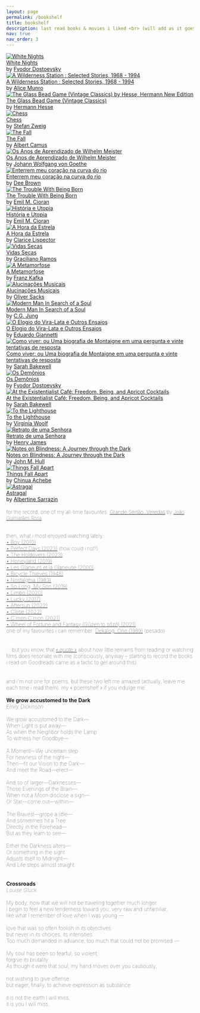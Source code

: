 ```yaml
---
layout: page
permalink: /bookshelf
title: bookshelf
description: last read books & movies i liked <br> (will add as it goes)
nav: true
nav_order: 3
---
```



<!-- https://www.goodreads.com/book/show/62026012-white-nights 
https://www.goodreads.com/book/show/54831605-a-wilderness-station
https://www.goodreads.com/book/show/139213348-the-glass-bead-game-vintage-classics-by-hesse-hermann-new-edition-->

<div id="gr_custom_widget_1697127983">
          <div class="gr_custom_container_1697127983">
      <div class="gr_custom_each_container_1697127983">
          <div class="gr_custom_book_container_1697127983">
            <a title="White Nights (Little Clothbound Classics)" rel="nofollow" href="https://www.goodreads.com/book/show/62026012-white-nights"><img alt="White Nights" border="0" src="https://i.gr-assets.com/images/S/compressed.photo.goodreads.com/books/1677238743l/62026012._SY75_.jpg" /></a>
          </div>
          <div class="gr_custom_title_1697127983">
            <a rel="nofollow" href="https://www.goodreads.com/book/show/62026012-white-nights">White Nights</a>
          </div>
          <div class="gr_custom_author_1697127983">
            by <a rel="nofollow" href="https://www.goodreads.com/author/show/3137322.Fyodor_Dostoevsky">Fyodor Dostoevsky</a>
          </div>
      </div>
      <div class="gr_custom_each_container_1697127983">
          <div class="gr_custom_book_container_1697127983">
            <a title="A Wilderness Station : Selected Stories, 1968 - 1994" rel="nofollow" href="https://www.goodreads.com/book/show/54831605-a-wilderness-station"><img alt="A Wilderness Station : Selected Stories, 1968 - 1994" border="0" src="https://i.gr-assets.com/images/S/compressed.photo.goodreads.com/books/1624782567l/54831605._SY75_.jpg" /></a>
          </div>
          <div class="gr_custom_title_1697127983">
            <a rel="nofollow" href="https://www.goodreads.com/book/show/54831605-a-wilderness-station">A Wilderness Station : Selected Stories, 1968 - 1994</a>
          </div>
          <div class="gr_custom_author_1697127983">
            by <a rel="nofollow" href="https://www.goodreads.com/author/show/6410.Alice_Munro">Alice Munro</a>
          </div>
      </div>
      <div class="gr_custom_each_container_1697127983">
          <div class="gr_custom_book_container_1697127983">
            <a title="The Glass Bead Game (Vintage Classics) by Hesse" rel="nofollow" href="https://www.goodreads.com/book/show/139213348-the-glass-bead-game-vintage-classics-by-hesse-hermann-new-edition"><img alt="The Glass Bead Game (Vintage Classics) by Hesse, Hermann New Edition" border="0" src="https://i.gr-assets.com/images/S/compressed.photo.goodreads.com/books/1699211874l/139213348._SY75_.jpg" /></a>
          </div>
          <div class="gr_custom_title_1697127983">
            <a rel="nofollow" href="https://www.goodreads.com/book/show/139213348-the-glass-bead-game-vintage-classics-by-hesse-hermann-new-edition">The Glass Bead Game (Vintage Classics)</a>
          </div>
          <div class="gr_custom_author_1697127983">
            by <a rel="nofollow" href="https://www.goodreads.com/author/show/1113469.Hermann_Hesse">Hermann Hesse</a>
          </div>
      </div>
      <div class="gr_custom_each_container_1697127983">
          <div class="gr_custom_book_container_1697127983">
            <a title="Chess" rel="nofollow" href="https://www.goodreads.com/book/show/62978912-chess"><img alt="Chess" border="0" src="https://i.gr-assets.com/images/S/compressed.photo.goodreads.com/books/1677855140l/62978912._SY75_.jpg" /></a>
          </div>
          <div class="gr_custom_title_1697127983">
            <a rel="nofollow" href="https://www.goodreads.com/book/show/62978912-chess">Chess</a>
          </div>
          <div class="gr_custom_author_1697127983">
            by <a rel="nofollow" href="https://www.goodreads.com/author/show/25573.Stefan_Zweig">Stefan Zweig</a>
          </div>
      </div>
      <div class="gr_custom_each_container_1697127983">
          <div class="gr_custom_book_container_1697127983">
            <a title="The Fall" rel="nofollow" href="https://www.goodreads.com/book/show/179926509-the-fall"><img alt="The Fall" border="0" src="https://i.gr-assets.com/images/S/compressed.photo.goodreads.com/books/1687366722l/179926509._SY75_.jpg" /></a>
          </div>
          <div class="gr_custom_title_1697127983">
            <a rel="nofollow" href="https://www.goodreads.com/book/show/179926509-the-fall">The Fall</a>
          </div>
          <div class="gr_custom_author_1697127983">
            by <a rel="nofollow" href="https://www.goodreads.com/author/show/957894.Albert_Camus">Albert Camus</a>
          </div>
      </div>
      <div class="gr_custom_each_container_1697127983">
          <div class="gr_custom_book_container_1697127983">
            <a title="Os Anos de Aprendizado de Wilhelm Meister" rel="nofollow" href="https://www.goodreads.com/book/show/17661570-os-anos-de-aprendizado-de-wilhelm-meister"><img alt="Os Anos de Aprendizado de Wilhelm Meister" border="0" src="https://i.gr-assets.com/images/S/compressed.photo.goodreads.com/books/1363703284l/17661570._SX50_.jpg" /></a>
          </div>
          <div class="gr_custom_title_1697127983">
            <a rel="nofollow" href="https://www.goodreads.com/book/show/17661570-os-anos-de-aprendizado-de-wilhelm-meister">Os Anos de Aprendizado de Wilhelm Meister</a>
          </div>
          <div class="gr_custom_author_1697127983">
            by <a rel="nofollow" href="https://www.goodreads.com/author/show/285217.Johann_Wolfgang_von_Goethe">Johann Wolfgang von Goethe</a>
          </div>
      </div>
      <div class="gr_custom_each_container_1697127983">
          <div class="gr_custom_book_container_1697127983">
            <a title="Enterrem meu coração na curva do rio" rel="nofollow" href="https://www.goodreads.com/book/show/45870537-enterrem-meu-cora-o-na-curva-do-rio"><img alt="Enterrem meu coração na curva do rio" border="0" src="https://i.gr-assets.com/images/S/compressed.photo.goodreads.com/books/1558133568l/45870537._SY75_.jpg" /></a>
          </div>
          <div class="gr_custom_title_1697127983">
            <a rel="nofollow" href="https://www.goodreads.com/book/show/45870537-enterrem-meu-cora-o-na-curva-do-rio">Enterrem meu coração na curva do rio</a>
          </div>
          <div class="gr_custom_author_1697127983">
            by <a rel="nofollow" href="https://www.goodreads.com/author/show/43443.Dee_Brown">Dee Brown</a>
          </div>
      </div>
      <div class="gr_custom_each_container_1697127983">
          <div class="gr_custom_book_container_1697127983">
            <a title="The Trouble With Being Born (Penguin Modern Classics)" rel="nofollow" href="https://www.goodreads.com/book/show/50725444-the-trouble-with-being-born"><img alt="The Trouble With Being Born" border="0" src="https://i.gr-assets.com/images/S/compressed.photo.goodreads.com/books/1604045993l/50725444._SY75_.jpg" /></a>
          </div>
          <div class="gr_custom_title_1697127983">
            <a rel="nofollow" href="https://www.goodreads.com/book/show/50725444-the-trouble-with-being-born">The Trouble With Being Born</a>
          </div>
          <div class="gr_custom_author_1697127983">
            by <a rel="nofollow" href="https://www.goodreads.com/author/show/68189.Emil_M_Cioran">Emil M. Cioran</a>
          </div>
      </div>
      <div class="gr_custom_each_container_1697127983">
          <div class="gr_custom_book_container_1697127983">
            <a title="História e Utopia" rel="nofollow" href="https://www.goodreads.com/book/show/33397558-hist-ria-e-utopia"><img alt="História e Utopia" border="0" src="https://i.gr-assets.com/images/S/compressed.photo.goodreads.com/books/1481892959l/33397558._SX50_.jpg" /></a>
          </div>
          <div class="gr_custom_title_1697127983">
            <a rel="nofollow" href="https://www.goodreads.com/book/show/33397558-hist-ria-e-utopia">História e Utopia</a>
          </div>
          <div class="gr_custom_author_1697127983">
            by <a rel="nofollow" href="https://www.goodreads.com/author/show/68189.Emil_M_Cioran">Emil M. Cioran</a>
          </div>
      </div>
      <div class="gr_custom_each_container_1697127983">
          <div class="gr_custom_book_container_1697127983">
            <a title="A Hora da Estrela" rel="nofollow" href="https://www.goodreads.com/book/show/56244223-a-hora-da-estrela"><img alt="A Hora da Estrela" border="0" src="https://i.gr-assets.com/images/S/compressed.photo.goodreads.com/books/1607637337l/56244223._SX50_.jpg" /></a>
          </div>
          <div class="gr_custom_title_1697127983">
            <a rel="nofollow" href="https://www.goodreads.com/book/show/56244223-a-hora-da-estrela">A Hora da Estrela</a>
          </div>
          <div class="gr_custom_author_1697127983">
            by <a rel="nofollow" href="https://www.goodreads.com/author/show/86098.Clarice_Lispector">Clarice Lispector</a>
          </div>
      </div>
      <div class="gr_custom_each_container_1697127983">
          <div class="gr_custom_book_container_1697127983">
            <a title="Vidas Secas" rel="nofollow" href="https://www.goodreads.com/book/show/18331542-vidas-secas"><img alt="Vidas Secas" border="0" src="https://i.gr-assets.com/images/S/compressed.photo.goodreads.com/books/1376494746l/18331542._SY75_.jpg" /></a>
          </div>
          <div class="gr_custom_title_1697127983">
            <a rel="nofollow" href="https://www.goodreads.com/book/show/18331542-vidas-secas">Vidas Secas</a>
          </div>
          <div class="gr_custom_author_1697127983">
            by <a rel="nofollow" href="https://www.goodreads.com/author/show/191636.Graciliano_Ramos">Graciliano Ramos</a>
          </div>
      </div>
      <div class="gr_custom_each_container_1697127983">
          <div class="gr_custom_book_container_1697127983">
            <a title="A Metamorfose" rel="nofollow" href="https://www.goodreads.com/book/show/3639113-a-metamorfose"><img alt="A Metamorfose" border="0" src="https://i.gr-assets.com/images/S/compressed.photo.goodreads.com/books/1453728818l/3639113._SY75_.jpg" /></a>
          </div>
          <div class="gr_custom_title_1697127983">
            <a rel="nofollow" href="https://www.goodreads.com/book/show/3639113-a-metamorfose">A Metamorfose</a>
          </div>
          <div class="gr_custom_author_1697127983">
            by <a rel="nofollow" href="https://www.goodreads.com/author/show/5223.Franz_Kafka">Franz Kafka</a>
          </div>
      </div>
      <div class="gr_custom_each_container_1697127983">
          <div class="gr_custom_book_container_1697127983">
            <a title="Alucinações Musicais" rel="nofollow" href="https://www.goodreads.com/book/show/6796557-alucina-es-musicais"><img alt="Alucinações Musicais" border="0" src="https://i.gr-assets.com/images/S/compressed.photo.goodreads.com/books/1307580498l/6796557._SY75_.jpg" /></a>
          </div>
          <div class="gr_custom_title_1697127983">
            <a rel="nofollow" href="https://www.goodreads.com/book/show/6796557-alucina-es-musicais">Alucinações Musicais</a>
          </div>
          <div class="gr_custom_author_1697127983">
            by <a rel="nofollow" href="https://www.goodreads.com/author/show/843200.Oliver_Sacks">Oliver Sacks</a>
          </div>
      </div>
      <div class="gr_custom_each_container_1697127983">
          <div class="gr_custom_book_container_1697127983">
            <a title="Modern Man In Search of a Soul" rel="nofollow" href="https://www.goodreads.com/book/show/6380697-modern-man-in-search-of-a-soul"><img alt="Modern Man In Search of a Soul" border="0" src="https://i.gr-assets.com/images/S/compressed.photo.goodreads.com/books/1238911592l/6380697._SY75_.jpg" /></a>
          </div>
          <div class="gr_custom_title_1697127983">
            <a rel="nofollow" href="https://www.goodreads.com/book/show/6380697-modern-man-in-search-of-a-soul">Modern Man In Search of a Soul</a>
          </div>
          <div class="gr_custom_author_1697127983">
            by <a rel="nofollow" href="https://www.goodreads.com/author/show/38285.C_G_Jung">C.G. Jung</a>
          </div>
      </div>
      <div class="gr_custom_each_container_1697127983">
          <div class="gr_custom_book_container_1697127983">
            <a title="O Elogio do Vira-Lata e Outros Ensaios" rel="nofollow" href="https://www.goodreads.com/book/show/40856821-o-elogio-do-vira-lata-e-outros-ensaios"><img alt="O Elogio do Vira-Lata e Outros Ensaios" border="0" src="https://i.gr-assets.com/images/S/compressed.photo.goodreads.com/books/1531850209l/40856821._SY75_.jpg" /></a>
          </div>
          <div class="gr_custom_title_1697127983">
            <a rel="nofollow" href="https://www.goodreads.com/book/show/40856821-o-elogio-do-vira-lata-e-outros-ensaios">O Elogio do Vira-Lata e Outros Ensaios</a>
          </div>
          <div class="gr_custom_author_1697127983">
            by <a rel="nofollow" href="https://www.goodreads.com/author/show/373368.Eduardo_Giannetti">Eduardo Giannetti</a>
          </div>
      </div>
      <div class="gr_custom_each_container_1697127983">
          <div class="gr_custom_book_container_1697127983">
            <a title="Como viver: ou Uma biografia de Montaigne em uma pergunta e vinte tentativas de resposta (Portuguese Edition)" rel="nofollow" href="https://www.goodreads.com/book/show/19400877-como-viver"><img alt="Como viver: ou Uma biografia de Montaigne em uma pergunta e vinte tentativas de resposta" border="0" src="https://i.gr-assets.com/images/S/compressed.photo.goodreads.com/books/1386882046l/19400877._SX50_.jpg" /></a>
          </div>
          <div class="gr_custom_title_1697127983">
            <a rel="nofollow" href="https://www.goodreads.com/book/show/19400877-como-viver">Como viver: ou Uma biografia de Montaigne em uma pergunta e vinte tentativas de resposta</a>
          </div>
          <div class="gr_custom_author_1697127983">
            by <a rel="nofollow" href="https://www.goodreads.com/author/show/1191388.Sarah_Bakewell">Sarah Bakewell</a>
          </div>
      </div>
      <div class="gr_custom_each_container_1697127983">
          <div class="gr_custom_book_container_1697127983">
            <a title="Os Demônios" rel="nofollow" href="https://www.goodreads.com/book/show/13452160-os-dem-nios"><img alt="Os Demônios" border="0" src="https://i.gr-assets.com/images/S/compressed.photo.goodreads.com/books/1379026268l/13452160._SX50_.jpg" /></a>
          </div>
          <div class="gr_custom_title_1697127983">
            <a rel="nofollow" href="https://www.goodreads.com/book/show/13452160-os-dem-nios">Os Demônios</a>
          </div>
          <div class="gr_custom_author_1697127983">
            by <a rel="nofollow" href="https://www.goodreads.com/author/show/3137322.Fyodor_Dostoevsky">Fyodor Dostoevsky</a>
          </div>
      </div>
      <div class="gr_custom_each_container_1697127983">
          <div class="gr_custom_book_container_1697127983">
            <a title="At the Existentialist Café: Freedom, Being, and Apricot Cocktails" rel="nofollow" href="https://www.goodreads.com/book/show/25658482-at-the-existentialist-caf"><img alt="At the Existentialist Café: Freedom, Being, and Apricot Cocktails" border="0" src="https://i.gr-assets.com/images/S/compressed.photo.goodreads.com/books/1550567060l/25658482._SY75_.jpg" /></a>
          </div>
          <div class="gr_custom_title_1697127983">
            <a rel="nofollow" href="https://www.goodreads.com/book/show/25658482-at-the-existentialist-caf">At the Existentialist Café: Freedom, Being, and Apricot Cocktails</a>
          </div>
          <div class="gr_custom_author_1697127983">
            by <a rel="nofollow" href="https://www.goodreads.com/author/show/1191388.Sarah_Bakewell">Sarah Bakewell</a>
          </div>
      </div>
      <div class="gr_custom_each_container_1697127983">
          <div class="gr_custom_book_container_1697127983">
            <a title="To the Lighthouse" rel="nofollow" href="https://www.goodreads.com/book/show/28501519-to-the-lighthouse"><img alt="To the Lighthouse" border="0" src="https://i.gr-assets.com/images/S/compressed.photo.goodreads.com/books/1646583927l/28501519._SX50_.jpg" /></a>
          </div>
          <div class="gr_custom_title_1697127983">
            <a rel="nofollow" href="https://www.goodreads.com/book/show/28501519-to-the-lighthouse">To the Lighthouse</a>
          </div>
          <div class="gr_custom_author_1697127983">
            by <a rel="nofollow" href="https://www.goodreads.com/author/show/6765.Virginia_Woolf">Virginia Woolf</a>
          </div>
      </div>
      <div class="gr_custom_each_container_1697127983">
          <div class="gr_custom_book_container_1697127983">
            <a title="Retrato de uma Senhora" rel="nofollow" href="https://www.goodreads.com/book/show/45479434-retrato-de-uma-senhora"><img alt="Retrato de uma Senhora" border="0" src="https://i.gr-assets.com/images/S/compressed.photo.goodreads.com/books/1557085811l/45479434._SY75_.jpg" /></a>
          </div>
          <div class="gr_custom_title_1697127983">
            <a rel="nofollow" href="https://www.goodreads.com/book/show/45479434-retrato-de-uma-senhora">Retrato de uma Senhora</a>
          </div>
          <div class="gr_custom_author_1697127983">
            by <a rel="nofollow" href="https://www.goodreads.com/author/show/159.Henry_James">Henry James</a>
          </div>
      </div>
      <div class="gr_custom_each_container_1697127983">
          <div class="gr_custom_book_container_1697127983">
            <a title="Notes on Blindness: A Journey through the Dark" rel="nofollow" href="https://www.goodreads.com/book/show/33556893-notes-on-blindness"><img alt="Notes on Blindness: A Journey through the Dark" border="0" src="https://i.gr-assets.com/images/S/compressed.photo.goodreads.com/books/1482582882l/33556893._SY75_.jpg" /></a>
          </div>
          <div class="gr_custom_title_1697127983">
            <a rel="nofollow" href="https://www.goodreads.com/book/show/33556893-notes-on-blindness">Notes on Blindness: A Journey through the Dark</a>
          </div>
          <div class="gr_custom_author_1697127983">
            by <a rel="nofollow" href="https://www.goodreads.com/author/show/8820.John_M_Hull">John M. Hull</a>
          </div>
      </div>
      <div class="gr_custom_each_container_1697127983">
          <div class="gr_custom_book_container_1697127983">
            <a title="Things Fall Apart" rel="nofollow" href="https://www.goodreads.com/book/show/6490587-things-fall-apart"><img alt="Things Fall Apart" border="0" src="https://i.gr-assets.com/images/S/compressed.photo.goodreads.com/books/1391795705l/6490587._SY75_.jpg" /></a>
          </div>
          <div class="gr_custom_title_1697127983">
            <a rel="nofollow" href="https://www.goodreads.com/book/show/6490587-things-fall-apart">Things Fall Apart</a>
          </div>
          <div class="gr_custom_author_1697127983">
            by <a rel="nofollow" href="https://www.goodreads.com/author/show/8051.Chinua_Achebe">Chinua Achebe</a>
          </div>
      </div>
      <div class="gr_custom_each_container_1697127983">
          <div class="gr_custom_book_container_1697127983">
            <a title="Astragal" rel="nofollow" href="https://www.goodreads.com/book/show/21222632-astragal"><img alt="Astragal" border="0" src="https://i.gr-assets.com/images/S/compressed.photo.goodreads.com/books/1394420935l/21222632._SY75_.jpg" /></a>
          </div>
          <div class="gr_custom_title_1697127983">
            <a rel="nofollow" href="https://www.goodreads.com/book/show/21222632-astragal">Astragal</a>
          </div>
          <div class="gr_custom_author_1697127983">
            by <a rel="nofollow" href="https://www.goodreads.com/author/show/178000.Albertine_Sarrazin">Albertine Sarrazin</a>
          </div>
      </div>
      <!-- <div class="gr_custom_each_container_1697127983"> -->
        <!-- <span style="font-size:13px;font-weight:lighter;color:#37474F"> for the record, one of my all-time favourites:</span> -->
      <!-- <div class="gr_custom_each_container_1697127983"> -->
          <!-- <div class="gr_custom_book_container_1697127983"> -->
            <!-- <a title="Grande Sertão: Veredas" rel="nofollow" href="https://www.goodreads.com/book/show/27866524-grande-sert-o"><img alt="Grande Sertão: Veredas" border="0" src="https://i.gr-assets.com/images/S/compressed.photo.goodreads.com/books/1448037977l/27866524._SX50_.jpg" /></a> -->
          <!-- </div> -->
          <!-- <div class="gr_custom_title_1697127983"> -->
            <!-- <a rel="nofollow" href="https://www.goodreads.com/book/show/27866524-grande-sert-o">Grande Sertão: Veredas</a> -->
          <!-- </div> -->
          <!-- <div class="gr_custom_author_1697127983"> -->
            <!-- by <a rel="nofollow" href="https://www.goodreads.com/author/show/95937.Jo_o_Guimar_es_Rosa">João Guimarães Rosa</a> -->
          <!-- </div> -->
      </div>
      <!-- </div> -->
</div>
<br> <span style="font-size:14px;font-weight:lighter">for the record, one of my all-time favourites: <a href="https://www.goodreads.com/book/show/27866524-grande-sert-o">Grande Sertão: Veredas</a></span><span style="font-size:13px;font-weight:lighter"> by <a href="https://www.goodreads.com/author/show/95937.Jo_o_Guimar_es_Rosa">João Guimarães Rosa</a><br></span>
<br>

<!-- <div id="gr_custom_widget_1697127983">
          <div class="gr_custom_container_1697127983">
      <div class="gr_custom_each_container_1697127983">
          <div class="gr_custom_book_container_1697127983">
            <a title="Boy (2010)" rel="nofollow" href="https://www.imdb.com/title/tt1560139/"></a>
          </div>
          <div class="gr_custom_title_1697127983">
            <a rel="nofollow" href="https://www.imdb.com/title/tt1560139/">Boy (2010)</a>
          </div>
          <div class="gr_custom_author_1697127983">
            Taika Waititi
          </div>
      </div>
      <div class="gr_custom_each_container_1697127983">
          <div class="gr_custom_book_container_1697127983">
            <a title="Perfect Days (2023)" rel="nofollow" href="https://www.imdb.com/title/tt27503384"></a>
          </div>
          <div class="gr_custom_title_1697127983">
            <a rel="nofollow" href="https://www.imdb.com/title/tt27503384">Perfect Days (2023)</a>
          </div>
          <div class="gr_custom_author_1697127983">
            Wim Wenders
          </div>
      </div>
      </div>
</div> -->
<span style="font-size:14px;font-weight:lighter">then, what i most enjoyed watching lately:
<br>
<a href="https://www.imdb.com/title/tt1560139/">• Boy (2010)</a> <br>
<a href="https://www.imdb.com/title/tt27503384/">• Perfect Days (2023)</a> <span style="font-size:13px;font-weight:lighter"> (how could i not?)</span><br>
<a href="https://www.imdb.com/title/tt14849194/">• The Holdovers (2023)</a> <br>
<a href="https://www.imdb.com/title/tt8991268/">• Honeyland (2019)</a> <br>
<a href="https://www.imdb.com/title/tt0247380/">• Les Glaneurs et la Glaneuse (2000)</a> <br>
<a href="https://www.imdb.com/title/tt0040522/">• Bicycle Thieves (1948)</a> <br>
<a href="https://www.imdb.com/title/tt0086022/">• Nostalghia (1983)</a> <br>
<a href="https://www.imdb.com/title/tt9581076/">• So Long, My Son (2019)</a> <br>
<a href="https://www.imdb.com/title/tt9138170/">• Limbo (2020)</a> <br>
<a href="https://www.imdb.com/title/tt5859238/">• Lucky (2017)</a> <br>
<a href="https://www.imdb.com/title/tt19770238/">• Aftersun (2022)</a> <br>
<a href="https://www.imdb.com/title/tt9660502/">• Close (2022)</a> <br>
<a href="https://www.imdb.com/title/tt10986222/">• C'mon C'mon (2021)</a> <br>
<a href="https://www.imdb.com/title/tt14034966/">• Wheel of Fortune and Fantasy (Gûzen to sôzô) (2021)</a> <br>
one of my favourites i can remember: <a href="https://www.imdb.com/title/tt0094982/">Dekalog: One (1989)</a> (pesado)
<br>
<br>
<br>
... but you know, that <a href="https://www.instagram.com/p/Cw_HcoLJxCJ/">« quote »</a> about how little remains from reading or watching films does resonate with me (consciously, anyway – starting to record the books i read on Goodreads came as a tactic to get around this).
<br>
<br>
<br>
<span style="font-size:14px;font-weight:lighter">
and i'm not one for poems, but these two left me amazed (actually, leave me each time i read them). my </span><span style="font-size:14px;font-weight:lighter">« poemshelf »</span><span style="font-size:14px;font-weight:lighter"> if you indulge me:
<br>
<br> <strong>We grow accustomed to the Dark</strong>
<br> <i>Emily Dickinson</i>
<br>
<br> We grow accustomed to the Dark—
<br> When Light is put away—
<br>As when the Neighbor holds the Lamp
<br>To witness her Goodbye—
<br>
<br>A Moment—We uncertain step
<br>For newness of the night—
<br>Then—fit our Vision to the Dark—
<br>And meet the Road—erect—
<br>
<br>And so of larger—Darknesses—
<br>Those Evenings of the Brain—
<br>When not a Moon disclose a sign—
<br>Or Star—come out—within—
<br>
<br>The Bravest—grope a little—
<br>And sometimes hit a Tree
<br>Directly in the Forehead—
<br>But as they learn to see—
<br>
<br>Either the Darkness alters—
<br>Or something in the sight
<br>Adjusts itself to Midnight—
<br>And Life steps almost straight.
<br>
<br>
<br>
<strong>Crossroads</strong>
<br><i>Louise Glück</i>
<br>
<br>My body, now that we will not be traveling together much longer
<br>I begin to feel a new tenderness toward you, very raw and unfamiliar,
<br>like what I remember of love when I was young —
<br>
<br>love that was so often foolish in its objectives
<br>but never in its choices, its intensities
<br>Too much demanded in advance, too much that could not be promised —
<br>
<br>My soul has been so fearful, so violent;
<br>forgive its brutality.
<br>As though it were that soul, my hand moves over you cautiously,
<br>
<br>not wishing to give offense
<br>but eager, finally, to achieve expression as substance:
<br>
<br>it is not the earth I will miss,
<br>it is you I will miss.
</span>


<!-- 


<span style="font-size:14px;font-weight:lighter">what i most enjoyed watching lately: 
<br>
<br>
<div id="gr_custom_widget_1697127983">
  <div class="gr_custom_container_1697127983">
      <div class="gr_custom_each_container_1697127983">
          <div class="gr_custom_title_1697127983">
            <a href="https://www.imdb.com/title/tt8991268/">Honeyland (2019)</a>
          </div>
      </div>
      <div class="gr_custom_each_container_1697127983">
          <div class="gr_custom_title_1697127983">
            <a href="https://www.imdb.com/title/tt27503384/">Perfect Days (2023) (how could i not?)</a>
          </div>
      </div>
      <div class="gr_custom_each_container_1697127983">
          <div class="gr_custom_title_1697127983">
            <a href="https://www.imdb.com/title/tt9581076/">So Long, My Son (2019)</a>
          </div>
      </div>
      <div class="gr_custom_each_container_1697127983">
          <div class="gr_custom_title_1697127983">
            <a href="https://www.imdb.com/title/tt0040522/">Bicycle Thieves (1948)</a>
          </div>
      </div>
      <div class="gr_custom_each_container_1697127983">
          <div class="gr_custom_title_1697127983">
            <a href="https://www.imdb.com/title/tt0086022/">Nostalghia (1983)</a>
          </div>
      </div>
      <div class="gr_custom_each_container_1697127983">
          <div class="gr_custom_title_1697127983">
            <a href="https://www.imdb.com/title/tt0247380/">Les Glaneurs et la Glaneuse (2000)</a>
          </div>
      </div>
      <div class="gr_custom_each_container_1697127983">
          <div class="gr_custom_title_1697127983">
            <a href="https://www.imdb.com/title/tt9138170/">Limbo (2020)</a>
          </div>
      </div>
      <div class="gr_custom_each_container_1697127983">
          <div class="gr_custom_title_1697127983">
            <a href="https://www.imdb.com/title/tt5859238/">Lucky (2017)</a>
          </div>
      </div>
      <div class="gr_custom_each_container_1697127983">
          <div class="gr_custom_title_1697127983">
            <a href="https://www.imdb.com/title/tt19770238/">Aftersun (2022)</a>
          </div>
      </div>
      <div class="gr_custom_each_container_1697127983">
          <div class="gr_custom_title_1697127983">
            <a href="https://www.imdb.com/title/tt9660502/">Close (2022)</a>
          </div>
      </div>
      <div class="gr_custom_each_container_1697127983">
          <div class="gr_custom_title_1697127983">
            <a href="https://www.imdb.com/title/tt10986222/">C'mon C'mon (2021)</a>
          </div>
      </div>
      <div class="gr_custom_each_container_1697127983">
          <div class="gr_custom_title_1697127983">
            <a href="https://www.imdb.com/title/tt14034966/">Wheel of Fortune and Fantasy (Gûzen to sôzô) (2021)</a>
          </div>
      </div>
  </div>
</div>
(one of my favourites i can remember: <a href="https://www.imdb.com/title/tt0094982/">Dekalog: One (1989)</a> – pesado)
<br>
<br>
 -->